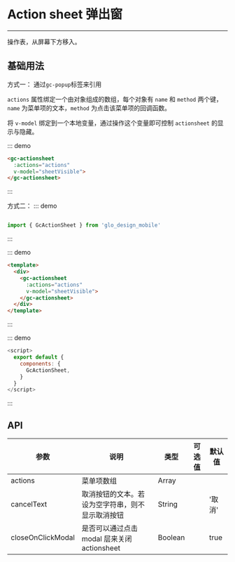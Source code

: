 # Action sheet 弹出窗
<!-- {.md} -->

---
<!-- {.md} -->
操作表，从屏幕下方移入。

## 基础用法
<!-- {.md} -->

方式一：<!-- {.md} -->
通过`gc-popup`标签来引用

`actions` 属性绑定一个由对象组成的数组，每个对象有 `name` 和 `method` 两个键，`name` 为菜单项的文本，`method` 为点击该菜单项的回调函数。

将 `v-model` 绑定到一个本地变量，通过操作这个变量即可控制 `actionsheet` 的显示与隐藏。

::: demo

```html
<gc-actionsheet
  :actions="actions"
  v-model="sheetVisible">
</gc-actionsheet>
```

:::

方式二：<!-- {.md} -->
::: demo
```js

import { GcActionSheet } from 'glo_design_mobile'

```
:::
<!-- {.md} -->
::: demo
```html
<template>
  <div>
    <gc-actionsheet
      :actions="actions"
      v-model="sheetVisible">
    </gc-actionsheet>
  </div>
</template>
```
:::
<!-- {.md} -->
::: demo
```js
<script>
  export default {
    components: {
      GcActionSheet,
    }
  }
</script>
```
:::
<!-- {.md} -->

## API
<!-- {.md} -->
| 参数      | 说明    | 类型      | 可选值       | 默认值   |
|---------- |-------- |---------- |-------------  |-------- |
| actions     | 菜单项数组  | Array  |            |         |
| cancelText    | 取消按钮的文本。若设为空字符串，则不显示取消按钮  | String  |           | '取消'    |
| closeOnClickModal    | 是否可以通过点击 modal 层来关闭 actionsheet | Boolean  |          | true |
